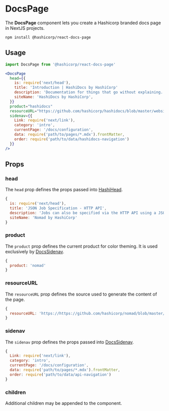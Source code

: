 # DocsPage

The **DocsPage** component lets you create a Hashicorp branded docs page in NextJS projects.

```shell
npm install @hashicorp/react-docs-page
```

## Usage

```jsx
import DocsPage from '@hashicorp/react-docs-page'

<DocsPage
  head={{
    is: require('next/head'),
    title: 'Introduction | HashiDocs by HashiCorp'
    description: 'Documentation for things that go without explaining.',
    siteName: 'HashiDocs by HashiCorp',
  }}
  product="hashidocs"
  resourceURL="https://github.com/hashicorp/hashidocs/blob/master/website/pages/docs/introduction.mdx"
  sidenav={{
    Link: require('next/link'),
    category: 'intro',
    currentPage: '/docs/configuration',
    data: require('path/to/pages/*.mdx').frontMatter,
    order: require('path/to/data/hashidocs-navigation')
  }}
/>
```

## Props

### head

The `head` prop defines the props passed into [HashiHead].

```jsx
{
  is: require('next/head'),
  title: 'JSON Job Specification - HTTP API',
  description: 'Jobs can also be specified via the HTTP API using a JSON format. This guide discusses the job specification in JSON format.',
  siteName: 'Nomad by HashiCorp'
}
```

### product

The `product` prop defines the current product for color theming.
It is used exclusively by [DocsSidenav].

```jsx
{
  product: 'nomad'
}
```

### resourceURL

The `resourceURL` prop defines the source used to generate the content of the page.

```jsx
{
  resourceURL: 'https://https://github.com/hashicorp/nomad/blob/master/website/pages/docs/commands/acl/bootstrap.mdx'
}
```

### sidenav

The `sidenav` prop defines the props passed into [DocsSidenav].

```jsx
{
  Link: require('next/link'),
  category: 'intro',
  currentPage: '/docs/configuration',
  data: require('path/to/pages/*.mdx').frontMatter,
  order: require('path/to/data/api-navigation')
}
```

### children

Additional children may be appended to the component.

[docssidenav]: https://github.com/hashicorp/web-components/tree/master/packages/docs-sidenav
[frontmatter]: https://jekyllrb.com/docs/front-matter/
[hashihead]: https://github.com/hashicorp/web-components/tree/master/packages/head
